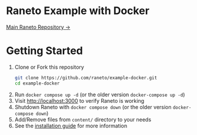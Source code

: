 Raneto Example with Docker
==========================
[Main Raneto Repository &rarr;](https://github.com/ryanlelek/Raneto)

# Getting Started
1. Clone or Fork this repository
    ```bash
    git clone https://github.com/raneto/example-docker.git
    cd example-docker
   ```
1. Run `docker compose up -d` (or the older version `docker-compose up -d`)
1. Visit [http://localhost:3000](http://localhost:3000) to verify Raneto is working
1. Shutdown Raneto with `docker compose down` (or the older version `docker-compose down`)
1. Add/Remove files from `content/` directory to your needs
1. See the [installation guide](https://docs.raneto.com/install/installing-raneto) for more information
